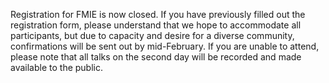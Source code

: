 Registration for FMIE is now closed. If you have previously filled out the registration form, please understand that we hope to accommodate all participants, but due to capacity and desire for a diverse community, confirmations will be sent out by mid-February. If you are unable to attend, please note that all talks on the second day will be recorded and made available to the public.  
